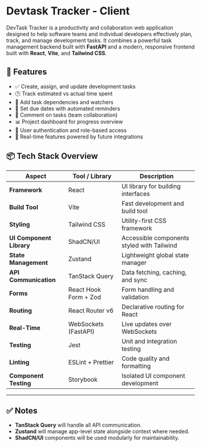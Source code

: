 # Devtask Tracker - Client

DevTask Tracker is a productivity and collaboration web application designed to
help software teams and individual developers effectively plan, track, and
manage development tasks. It combines a powerful task management backend built
with **FastAPI** and a modern, responsive frontend built with **React**,
**Vite**, and **Tailwind CSS**.

## 🌟 Features

- ✅ Create, assign, and update development tasks
- 🕒 Track estimated vs actual time spent
- 📌 Add task dependencies and watchers
- 📆 Set due dates with automated reminders
- 💬 Comment on tasks (team collaboration)
- 📊 Project dashboard for progress overview
- 🔐 User authentication and role-based access
- 📡 Real-time features powered by future integrations

## 📦 Tech Stack Overview

| **Aspect**               | **Tool / Library**    | **Description**                            |
| ------------------------ | --------------------- | ------------------------------------------ |
| **Framework**            | React                 | UI library for building interfaces         |
| **Build Tool**           | Vite                  | Fast development and build tool            |
| **Styling**              | Tailwind CSS          | Utility-first CSS framework                |
| **UI Component Library** | ShadCN/UI             | Accessible components styled with Tailwind |
| **State Management**     | Zustand               | Lightweight global state manager           |
| **API Communication**    | TanStack Query        | Data fetching, caching, and sync           |
| **Forms**                | React Hook Form + Zod | Form handling and validation               |
| **Routing**              | React Router v6       | Declarative routing for React              |
| **Real-Time**            | WebSockets (FastAPI)  | Live updates over WebSockets               |
| **Testing**              | Jest                  | Unit and integration testing               |
| **Linting**              | ESLint + Prettier     | Code quality and formatting                |
| **Component Testing**    | Storybook             | Isolated UI component development          |

---

## ✅ Notes

- **TanStack Query** will handle all API communication.
- **Zustand** will manage app-level state alongside context where needed.
- **ShadCN/UI** components will be used modularly for maintainability.
